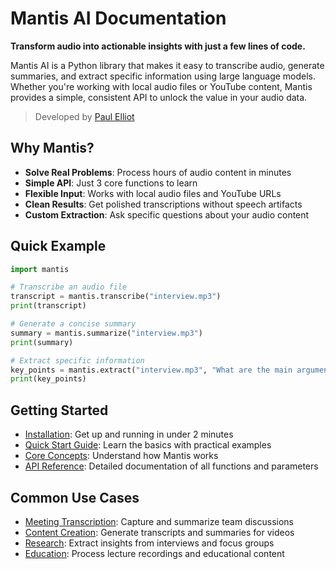 # Mantis AI Documentation

**Transform audio into actionable insights with just a few lines of code.**

Mantis AI is a Python library that makes it easy to transcribe audio, generate summaries, and extract specific information using large language models. Whether you're working with local audio files or YouTube content, Mantis provides a simple, consistent API to unlock the value in your audio data.

> Developed by [Paul Elliot](mailto:paul@paulelliot.co)

## Why Mantis?

- **Solve Real Problems**: Process hours of audio content in minutes
- **Simple API**: Just 3 core functions to learn
- **Flexible Input**: Works with local audio files and YouTube URLs
- **Clean Results**: Get polished transcriptions without speech artifacts
- **Custom Extraction**: Ask specific questions about your audio content

## Quick Example

```python
import mantis

# Transcribe an audio file
transcript = mantis.transcribe("interview.mp3")
print(transcript)

# Generate a concise summary
summary = mantis.summarize("interview.mp3")
print(summary)

# Extract specific information
key_points = mantis.extract("interview.mp3", "What are the main arguments presented?")
print(key_points)
```

## Getting Started

- [Installation](installation.md): Get up and running in under 2 minutes
- [Quick Start Guide](quickstart.md): Learn the basics with practical examples
- [Core Concepts](concepts.md): Understand how Mantis works
- [API Reference](api-reference.md): Detailed documentation of all functions and parameters

## Common Use Cases

- [Meeting Transcription](use-cases/meetings.md): Capture and summarize team discussions
- [Content Creation](use-cases/content.md): Generate transcripts and summaries for videos
- [Research](use-cases/research.md): Extract insights from interviews and focus groups
- [Education](use-cases/education.md): Process lecture recordings and educational content 